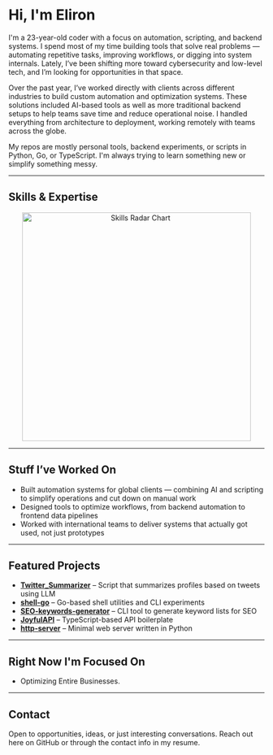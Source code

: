 # Hi, I'm Eliron

I'm a 23-year-old coder with a focus on automation, scripting, and backend systems. I spend most of my time building tools that solve real problems — automating repetitive tasks, improving workflows, or digging into system internals. Lately, I’ve been shifting more toward cybersecurity and low-level tech, and I’m looking for opportunities in that space.

Over the past year, I’ve worked directly with clients across different industries to build custom automation and optimization systems. These solutions included AI-based tools as well as more traditional backend setups to help teams save time and reduce operational noise. I handled everything from architecture to deployment, working remotely with teams across the globe.

My repos are mostly personal tools, backend experiments, or scripts in Python, Go, or TypeScript. I'm always trying to learn something new or simplify something messy.

---

## Skills & Expertise

<div align="center">
  <a href="https://elironb-helper.vercel.app/" target="_blank">
    <img src="https://elironb-helper.vercel.app/images/skills-radar.png" alt="Skills Radar Chart" width="450" />
  </a>
</div>

---

## Stuff I’ve Worked On

- Built automation systems for global clients — combining AI and scripting to simplify operations and cut down on manual work
- Designed tools to optimize workflows, from backend automation to frontend data pipelines
- Worked with international teams to deliver systems that actually got used, not just prototypes

---

## Featured Projects

- **[Twitter_Summarizer](https://github.com/ElironB/Twitter_Summarizer)** – Script that summarizes profiles based on tweets using LLM
- **[shell-go](https://github.com/ElironB/shell-go)** – Go-based shell utilities and CLI experiments
- **[SEO-keywords-generator](https://github.com/ElironB/SEO-keywords-generator)** – CLI tool to generate keyword lists for SEO
- **[JoyfulAPI](https://github.com/ElironB/JoyfulAPI)** – TypeScript-based API boilerplate
- **[http-server](https://github.com/ElironB/http-server)** – Minimal web server written in Python

---

## Right Now I'm Focused On

- Optimizing Entire Businesses. 

---

## Contact

Open to opportunities, ideas, or just interesting conversations. Reach out here on GitHub or through the contact info in my resume.

